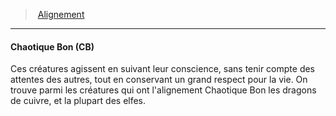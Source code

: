 ﻿---
!GenericItem
Id: alignment_hd.md#chaotique-bon-cb
ParentLink: alignment_hd.md#alignement
Name: Chaotique Bon (CB)
ParentName: Alignement
NameLevel: 4
Attributes: {}
---
> [Alignement](hd_alignment.md)

---

#### Chaotique Bon (CB)

Ces créatures agissent en suivant leur conscience, sans tenir compte des attentes des autres, tout en conservant un grand respect pour la vie. On trouve parmi les créatures qui ont l'alignement Chaotique Bon les dragons de cuivre, et la plupart des elfes.

